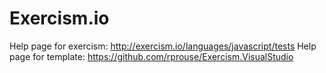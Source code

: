 # Exercism.io #

Help page for exercism: http://exercism.io/languages/javascript/tests 
Help page for template: https://github.com/rprouse/Exercism.VisualStudio